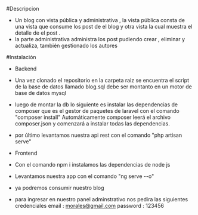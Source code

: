 #Descripcion 
- Un blog con vista  pública y administrativa , la vista pública consta de una vista que consume los post de el blog y otra vista la cual muestra el detalle de el post .
- la parte administrativa administra los post pudiendo crear , eliminar y actualiza, también gestionado los autores 

#Instalación 
- Backend 
- Una vez clonado el repositorio en la carpeta raiz se encuentra el script de la base de datos llamado blog.sql debe ser montanto en un motor de base de datos mysql 
- luego de montar la db lo siguiente es instalar las dependencias de composer que es el gestor de paquetes de laravel con el comando "composer install" Automáticamente composer leerá el archivo composer.json y comenzará a instalar todas las dependencias.
- por último levantamos nuestra api rest con el comando "php artisan serve"

- Frontend

- Con el comando npm i instalamos las dependencias de node js 
- Levantamos nuestra app con el comando "ng serve --o"
- ya podremos consumir nuestro blog 
- para ingresar en nuestro panel adminstrativo nos pedira las siguientes credenciales 
email : morales@gmail.com
password : 123456